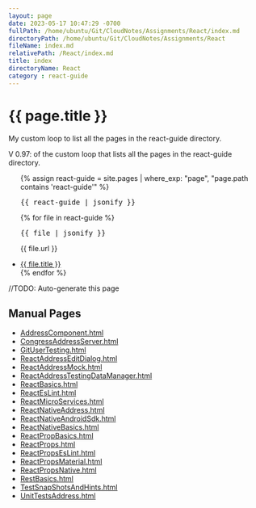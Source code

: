 ```yaml
---
layout: page
date: 2023-05-17 10:47:29 -0700
fullPath: /home/ubuntu/Git/CloudNotes/Assignments/React/index.md
directoryPath: /home/ubuntu/Git/CloudNotes/Assignments/React
fileName: index.md
relativePath: /React/index.md
title: index
directoryName: React
category : react-guide
---
```

<h1>{{ page.title }}</h1>

<p>My custom loop to list all the pages in the react-guide directory.</p>
<p>V 0.97: of the custom loop that lists all the pages in the react-guide directory.</p>

<ul>
  {% assign react-guide = site.pages | where_exp: "page", "page.path contains 'react-guide'" %}

  <!-- Debug: Print the entire react_guide collection -->
  <pre>{{ react-guide | jsonify }}</pre>
  {% for file in react-guide %}
      <!-- Debug: Print each file object -->
    <pre>{{ file | jsonify }}</pre>
    <div>
      <p>{{ file.url }}</p>
    </div>
    <li>
      <a href="{{ file.url }}">{{ file.title }}</a>
    </li>
  {% endfor %}
</ul>

//TODO: Auto-generate this page

## Manual Pages

* [AddressComponent.html](AddressComponent.html)
* [CongressAddressServer.html](CongressAddressServer.html)
* [GitUserTesting.html](GitUserTesting.html)
* [ReactAddressEditDialog.html](ReactAddressEditDialog.html)
* [ReactAddressMock.html](ReactAddressMock.html)
* [ReactAddressTestingDataManager.html](ReactAddressTestingDataManager.html)
* [ReactBasics.html](ReactBasics.html)
* [ReactEsLint.html](ReactEsLint.html)
* [ReactMicroServices.html](ReactMicroServices.html)
* [ReactNativeAddress.html](ReactNativeAddress.html)
* [ReactNativeAndroidSdk.html](ReactNativeAndroidSdk.html)
* [ReactNativeBasics.html](ReactNativeBasics.html)
* [ReactPropBasics.html](ReactPropBasics.html)
* [ReactProps.html](ReactProps.html)
* [ReactPropsEsLint.html](ReactPropsEsLint.html)
* [ReactPropsMaterial.html](ReactPropsMaterial.html)
* [ReactPropsNative.html](ReactPropsNative.html)
* [RestBasics.html](RestBasics.html)
* [TestSnapShotsAndHints.html](TestSnapShotsAndHints.html)
* [UnitTestsAddress.html](UnitTestsAddress.html)
